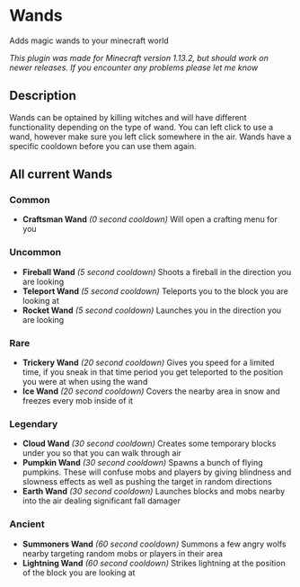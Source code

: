 # Wands
Adds magic wands to your minecraft world

*This plugin was made for Minecraft version 1.13.2, but should work on newer releases. If you encounter any problems please let me know*

## Description

Wands can be optained by killing witches and will have different functionality depending on the type of wand.
You can left click to use a wand, however make sure you left click somewhere in the air. Wands have a specific cooldown before you can use them again.

## All current Wands

### Common
- **Craftsman Wand** *(0 second cooldown)* Will open a crafting menu for you

### Uncommon
- **Fireball Wand** *(5 second cooldown)* Shoots a fireball in the direction you are looking
- **Teleport Wand** *(5 second cooldown)* Teleports you to the block you are looking at
- **Rocket Wand** *(5 second cooldown)* Launches you in the direction you are looking

### Rare
- **Trickery Wand** *(20 second cooldown)* Gives you speed for a limited time, if you sneak in that time period you get teleported to the position you were at when using the wand
- **Ice Wand** *(20 second cooldown)* Covers the nearby area in snow and freezes every mob inside of it

### Legendary
- **Cloud Wand** *(30 second cooldown)* Creates some temporary blocks under you so that you can walk through air
- **Pumpkin Wand** *(30 second cooldown)* Spawns a bunch of flying pumpkins. These will confuse mobs and players by giving blindness and slowness effects as well as pushing the target in random directions
- **Earth Wand** *(30 second cooldown)* Launches blocks and mobs nearby into the air dealing significant fall damager

### Ancient
- **Summoners Wand** *(60 second cooldown)* Summons a few angry wolfs nearby targeting random mobs or players in their area
- **Lightning Wand** *(60 second cooldown)* Strikes lightning at the position of the block you are looking at
